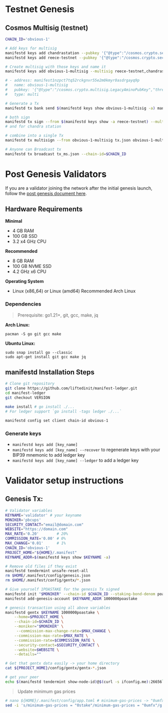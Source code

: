# Testnet Genesis

## Cosmos Multisig (testnet)

```sh
CHAIN_ID='obvious-1'

# Add keys for multisig
manifestd keys add chandrastation --pubkey '{"@type":"/cosmos.crypto.secp256k1.PubKey","key":"A9hZjm7++QBixsH4QTQadXPrnhVBDk+MPLE74U0/GoJp"}' # manifest1wxjfftrc0emj5f7ldcvtpj05lxtz3t2npghwsf
manifestd keys add reece-testnet --pubkey '{"@type":"/cosmos.crypto.secp256k1.PubKey","key":"A57Cxv5vgwE6pAJ9oYtnOdU4ehKixMj6gufF8jBRq4IC"}'  # manifest1aucdev30u9505dx9t6q5fkcm70sjg4rh7rn5nf

# Create multisig with those keys and name it
manifestd keys add obvious-1-multisig --multisig reece-testnet,chandrastation --multisig-threshold 1

# - address: manifest1nzpct7tq52rckgnvr55e2m0kmyr0asdrgayq9p
#   name: obvious-1-multisig
#   pubkey: '{"@type":"/cosmos.crypto.multisig.LegacyAminoPubKey","threshold":1,"public_keys":[{"@type":"/cosmos.crypto.secp256k1.PubKey","key":"A9hZjm7++QBixsH4QTQadXPrnhVBDk+MPLE74U0/GoJp"},{"@type":"/cosmos.crypto.secp256k1.PubKey","key":"A57Cxv5vgwE6pAJ9oYtnOdU4ehKixMj6gufF8jBRq4IC"}]}'
#   type: multi

# Generate a Tx
manifestd tx bank send $(manifestd keys show obvious-1-multisig -a) manifest1aucdev30u9505dx9t6q5fkcm70sjg4rh7rn5nf 10000000umfx --generate-only --chain-id=$CHAIN_ID | jq . > tx.json

# both sign
manifestd tx sign --from $(manifestd keys show -a reece-testnet) --multisig $(manifestd keys show -a obvious-1-multisig) tx.json --sign-mode amino-json --chain-id=$CHAIN_ID >> tx-signed-reece.json
# and for chandra station

# combine into a single Tx
manifestd tx multisign --from obvious-1-multisig tx.json obvious-1-multisig tx-signed-reece.json tx-signed-chandra.json --chain-id=$CHAIN_ID > tx_ms.json

# Anyone can Broadcast tx
manifestd tx broadcast tx_ms.json --chain-id=$CHAIN_ID
```


# Post Genesis Validators
If you are a validator joining the network after the initial genesis launch, follow the [post genesis document here](./POST_GENESIS.md).

## Hardware Requirements
**Minimal**
* 4 GB RAM
* 100 GB SSD
* 3.2 x4 GHz CPU

**Recommended**
* 8 GB RAM
* 100 GB NVME SSD
* 4.2 GHz x6 CPU

**Operating System**
* Linux (x86_64) or Linux (amd64) Recommended Arch Linux

### Dependencies
>Prerequisite: go1.21+, git, gcc, make, jq

**Arch Linux:**
```
pacman -S go git gcc make
```

**Ubuntu Linux:**
```
sudo snap install go --classic
sudo apt-get install git gcc make jq
```

## manifestd Installation Steps

```bash
# Clone git repository
git clone https://github.com/liftedinit/manifest-ledger.git
cd manifest-ledger
git checkout VERSION

make install # go install ./...
# For ledger support `go install -tags ledger ./...`

manifestd config set client chain-id obvious-1
```

### Generate keys
* `manifestd keys add [key_name]`
* `manifestd keys add [key_name] --recover` to regenerate keys with your BIP39 mnemonic to add ledger key
* `manifestd keys add [key_name] --ledger` to add a ledger key

# Validator setup instructions
## Genesis Tx:
```bash
# Validator variables
KEYNAME='validator' # your keyname
MONIKER='pbcups'
SECURITY_CONTACT="email@domain.com"
WEBSITE="https://domain.com"
MAX_RATE='0.20'        # 20%
COMMISSION_RATE='0.00' # 0%
MAX_CHANGE='0.01'      # 1%
CHAIN_ID='obvious-1'
PROJECT_HOME="${HOME}/.manifest"
KEYNAME_ADDR=$(manifestd keys show $KEYNAME -a)

# Remove old files if they exist
manifestd tendermint unsafe-reset-all
rm $HOME/.manifest/config/genesis.json
rm $HOME/.manifest/config/gentx/*.json

# Give yourself 1POASTAKE for the genesis Tx signed
manifestd init "$MONIKER" --chain-id $CHAIN_ID --staking-bond-denom poastake
manifestd add-genesis-account $KEYNAME_ADDR 1000000poastake

# genesis transaction using all above variables
manifestd gentx $KEYNAME 1000000poastake \
    --home=$PROJECT_HOME \
    --chain-id=$CHAIN_ID \
    --moniker="$MONIKER" \
     --commission-max-change-rate=$MAX_CHANGE \
    --commission-max-rate=$MAX_RATE \
    --commission-rate=$COMMISSION_RATE \
    --security-contact=$SECURITY_CONTACT \
    --website=$WEBSITE \
    --details=""

# Get that gentx data easily -> your home directory
cat ${PROJECT_HOME}/config/gentx/gentx-*.json

# get your peer
echo $(manifestd tendermint show-node-id)@$(curl -s ifconfig.me):26656`
```

> Update minimum gas prices
```bash
# nano ${HOME}/.manifest/config/app.toml # minimum-gas-prices -> "0umfx"
sed -i 's/minimum-gas-prices = "0stake"/minimum-gas-prices = "0umfx"/g' ${HOME}/.manifest/config/app.toml
```